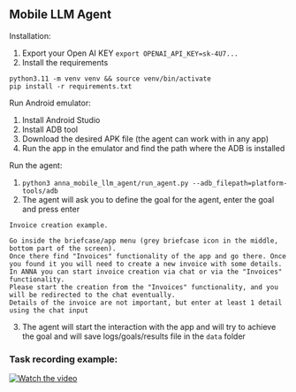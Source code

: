 ## Mobile LLM Agent

Installation:
1. Export your Open AI KEY 
`export OPENAI_API_KEY=sk-4U7...`
2. Install the requirements
```
python3.11 -m venv venv && source venv/bin/activate
pip install -r requirements.txt
```

Run Android emulator:
1. Install Android Studio
2. Install ADB tool
3. Download the desired APK file (the agent can work with in any app)
4. Run the app in the emulator and find the path where the ADB is installed

Run the agent:
1. `python3 anna_mobile_llm_agent/run_agent.py --adb_filepath=platform-tools/adb` 
2. The agent will ask you to define the goal for the agent, enter the goal and press enter
```
Invoice creation example.

Go inside the briefcase/app menu (grey briefcase icon in the middle, bottom part of the screen).
Once there find "Invoices" functionality of the app and go there. Once you found it you will need to create a new invoice with some details.
In ANNA you can start invoice creation via chat or via the "Invoices" functionality.
Please start the creation from the "Invoices" functionality, and you will be redirected to the chat eventually.
Details of the invoice are not important, but enter at least 1 detail using the chat input
```
3. The agent will start the interaction with the app and will try to achieve the goal and will save logs/goals/results file in the `data` folder

### Task recording example:
[![Watch the video](https://img.youtube.com/vi/8X7OSHMQv38/0.jpg)](https://youtu.be/8X7OSHMQv38)